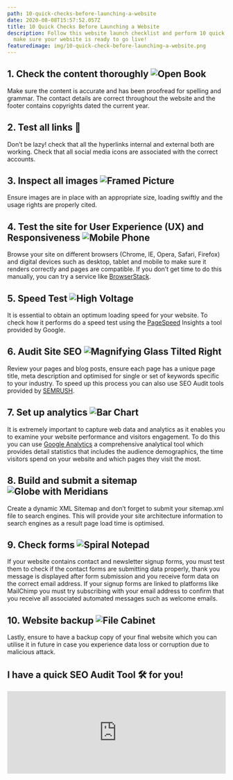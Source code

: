 ```yaml
---
path: 10-quick-checks-before-launching-a-website
date: 2020-08-08T15:57:52.057Z
title: 10 Quick Checks Before Launching a Website
description: Follow this website launch checklist and perform 10 quick checks to
  make sure your website is ready to go live!
featuredimage: img/10-quick-check-before-launching-a-website.png
---
```

<!--StartFragment-->

 ## 1. Check the content thoroughly **![Open Book](https://lh6.googleusercontent.com/aZ-KkNSnuwZ0VzYPCs33JPdJofMIzj_rNdODSG0S3NCvpnOPPlWD6n-0qlrdXcbPZ9vEk6TTR-kfQleGeqDbFJw-iG8z54PlSr-1_Pli7CXokCmgXGD_BJ7uUc8uxCLZjGkLTwlD "Open Book")**

Make sure the content is accurate and has been proofread for spelling and grammar. The contact details are correct throughout the website and the footer contains copyrights dated the current year.

## 2. Test all links 🔗

Don’t be lazy! check that all the hyperlinks internal and external both are working. Check that all social media icons are associated with the correct accounts.

## 3. Inspect all images **![Framed Picture](https://lh4.googleusercontent.com/9FlwdEF0elO-R3svSl6iBpMRzUt0v7IGW-SY148ByuBKn98S28qFVwT5NKPCJvjg7XzkhT-g4hMogN6UYznIXLy43Lvg7WrnPMmB_A4HHeikby9Efdr-_AiHcy7En9rvCe36aGB7 "Framed Picture")**

Ensure images are in place with an appropriate size, loading swiftly and the usage rights are properly cited.

## 4. Test the site for User Experience (UX) and Responsiveness **![Mobile Phone](https://lh4.googleusercontent.com/mjJTJmvKWqbroWUmUZ5-C0vw84wfvGWADGVbCjv_LB7b1Jr59e_R1Twf-ueT2Yzg_vpRZtPnWqnPgZrLGLd4PehTp8MbF4HVsGma6coUEz1SAK8S_3fN34Tf_TLttXJ9dIqrXuqx "Mobile Phone")**

Browse your site on different browsers (Chrome, IE, Opera, Safari, Firefox) and digital devices such as desktop, tablet and mobile to make sure it renders correctly and pages are compatible. If you don’t get time to do this manually, you can try a service like [BrowserStack](https://www.browserstack.com/).

## 5. Speed Test **![High Voltage](https://lh5.googleusercontent.com/sMpr-z2CpEYETG5pqca6ak2Z9Oeaa8Ow7HOMxzQxl5xF2wLanTTqG2dLU-XWw27-aIxbq3fyF2pZvSuxAP8HyhMpjBoPfyjaCiTcF6iXQ_GPJ5raf-67cdEqi3WGNdES5t4_lUyJ "High Voltage")**

It is essential to obtain an optimum loading speed for your website. To check how it performs do a speed test using the [PageSpeed](https://developers.google.com/speed/pagespeed/insights/) Insights a tool provided by Google.

## 6. Audit Site SEO **![Magnifying Glass Tilted Right](https://lh3.googleusercontent.com/P03pVhMPKZ5cHsctwlshkqisUq7_cAaNkNmI2PbF3_NQQKYf9hkbzNXbYoAMjtjXRo0-3uGEtdFj_VXEbJjBJfYA-FU0CrkVGtUvU1Ij-3CFMBgMqD3ab5PqyYGpTOQVMb02Rryq "Magnifying Glass Tilted Right")**

Review your pages and blog posts, ensure each page has a unique page title, meta description and optimised for single or set of keywords specific to your industry. To speed up this process you can also use SEO Audit tools provided by [SEMRUSH](https://www.semrush.com/lp/site-audit-do/en/?ref=1069449657&utm_campaign=landing_site_audit&utm_source=berush&utm_medium=promo&utm_term=93).

## 7. Set up analytics **![Bar Chart](https://lh4.googleusercontent.com/CpO33J62foZqvVDopdOGntjA6nwo5AKPDS_sVq6XBGLBULcq_b5q5FcEoMY7stHrg8CnTBcn8hc3AYLTGHUckUeAnUcUwJDNGDTHaMPg9gG2hEkXJLBlfQzlm0UWqe3fNSt0BgMv "Bar Chart")**

It is extremely important to capture web data and analytics as it enables you to examine your website performance and visitors engagement. To do this you can use [Google Analytics](https://analytics.google.com/analytics/web/#/) a comprehensive analytical tool which provides detail statistics that includes the audience demographics, the time visitors spend on your website and which pages they visit the most.

## 8. Build and submit a sitemap **![Globe with Meridians](https://lh5.googleusercontent.com/PAsU2oDDYt6NzhPCFr_GsZkcsc8ygKl857SsZhdr94LfNKKZsm0iTu-1v83mkNK2Q6G-G5AXuIEyGCMQQzNW6s0TrirO6UoP-8WT3djMLBNrfbMdEpXTnjRHDMLpSW9Wy0EKVQgh "Globe with Meridians")**

Create a dynamic XML Sitemap and don’t forget to submit your sitemap.xml file to search engines. This will provide your site architecture information to search engines as a result page load time is optimised.

## 9. Check forms **![Spiral Notepad](https://lh4.googleusercontent.com/SWiNpdxh8P0ion-JYX2C-pUyxUe9Ez8XPRlFQfmnxNIS-a0X24DurdEeluPJllRpm-xLrGEZrhnivyWUloLYw8yW7CV5PJbJCfOvbEVPBmS2DsanwDGO-Sa7ZvB3bd_Cr6R3Yvwr "Spiral Notepad")**

If your website contains contact and newsletter signup forms, you must test them to check if the contact forms are submitting data properly, thank you message is displayed after form submission and you receive form data on the correct email address. If your signup forms are linked to platforms like MailChimp you must try subscribing with your email address to confirm that you receive all associated automated messages such as welcome emails.

## 10. Website backup **![File Cabinet](https://lh6.googleusercontent.com/DzRryjY8az03mA-yBsqwxrUJIwfBdcOEph_-ZJxptHr3erY2jxLIHnbboKu6-YhS0hrc6PCNTmcvLdvAkSzZNfvPYX4u8eI8a245Jrd-yimxtQ4EaNRv5L_0i-DmoO-5UBt_nzro "File Cabinet")**

Lastly, ensure to have a backup copy of your final website which you can utilise it in future in case you experience data loss or corruption due to malicious attack.

## I have a quick SEO Audit Tool 🛠️ for you!

<!--EndFragment-->

<iframe src="https://pm.berush.com/widgets/site-audit-interactive/?ref=1069449657&utm_campaign=widget_site_audit_widget&utm_source=berush&utm_medium=promo&utm_term=12&new_window=true&color=55&lang=en" frameborder="0" scrolling="no" width="100%" height="190" />

<!--EndFragment-->